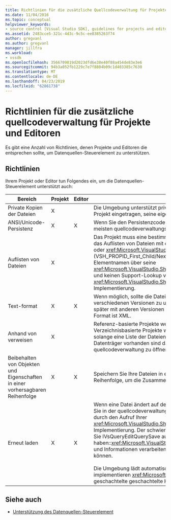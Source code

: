 ```yaml
---
title: Richtlinien für die zusätzliche Quellcodeverwaltung für Projekte und Editoren | Microsoft-Dokumentation
ms.date: 11/04/2016
ms.topic: conceptual
helpviewer_keywords:
- source control [Visual Studio SDK], guidelines for projects and editors
ms.assetid: 2483cce5-321c-4d3c-9c5c-ee8385263f74
author: gregvanl
ms.author: gregvanl
manager: jillfra
ms.workload:
- vssdk
ms.openlocfilehash: 3566709819d2023dfd6e38e40f88a454de83e3e6
ms.sourcegitcommit: 94b3a052fb1229c7e7f8804b09c1d403385c7630
ms.translationtype: MT
ms.contentlocale: de-DE
ms.lasthandoff: 04/23/2019
ms.locfileid: "62861738"
---
```

# <a name="additional-source-control-guidelines-for-projects-and-editors"></a>Richtlinien für die zusätzliche quellcodeverwaltung für Projekte und Editoren
Es gibt eine Anzahl von Richtlinien, denen Projekte und Editoren die entsprechen sollte, um Datenquellen-Steuerelement zu unterstützen.

## <a name="guidelines"></a>Richtlinien
 Ihrem Projekt oder Editor tun Folgendes ein, um die Datenquellen-Steuerelement unterstützt auch:

|Bereich|Projekt|Editor|Details|
|----------|-------------|------------|-------------|
|Private Kopien der Dateien|X||Die Umgebung unterstützt private Kopien der Dateien. Das heißt, hat jede Person, die in das Projekt eingetragen, seine eigene private Kopie der Dateien in diesem Projekt.|
|ANSI/Unicode-Persistenz|X|X|Wenn Sie den Persistenzcode schreiben, beibehalten von Dateien in die ANSI-Format, da die meisten quellcodeverwaltungsprogrammen Unicode derzeit nicht unterstützt werden.|
|Auflisten von Dateien|X||Das Projekt muss eine bestimmte Liste aller Dateien darin enthalten und muss in der Lage, das Auflisten von Dateien mit der <xref:Microsoft.VisualStudio.Shell.Interop.IVsSccProject2> oder <xref:Microsoft.VisualStudio.Shell.Interop.IVsHierarchy.GetProperty%2A> (VSH_PROPID_First_Child/Next_Sibling). Das Projekt sollte auch verfügbar machen Elementnamen über seine <xref:Microsoft.VisualStudio.Shell.Interop.IVsProject.GetMkDocument%2A> Implementierung und keinen Support-Lookup von Namen (einschließlich spezielle Dateien) über die <xref:Microsoft.VisualStudio.Shell.Interop.IVsProject.IsDocumentInProject%2A> Implementierung.|
|Text-format|X|X|Wenn möglich, sollte die Dateien im Text-Format, um das Zusammenführen von verschiedenen Versionen zu unterstützen. Dateien, die nicht im Text-Format können nicht später mit anderen Versionen der Datei zusammengeführt werden. Die bevorzugten Text-Format ist XML.|
|Anhand von verweisen|X||Referenz-basierte Projekte werden sofort in der quellcodeverwaltung unterstützt. Verzeichnisbasierte Projekte werden jedoch auch von der quellcodeverwaltung unterstützt, solange eine Liste der Dateien bei Bedarf, unabhängig davon, ob die Dateien auf dem Datenträger vorhanden sind das Projekt erstellt werden kann. Wenn Sie ein Projekt aus der quellcodeverwaltung zu öffnen, wird die Datei zuerst, bevor Sie eine der Dateien geschaltet.|
|Beibehalten von Objekten und Eigenschaften in einer vorhersagbaren Reihenfolge|X|X|Speichern Sie Ihre Dateien in einer vorhersagbaren Reihenfolge, z. B. alphabetischer Reihenfolge, um die Zusammenführung zu vereinfachen.|
|Erneut laden|X|X|Wenn eine Datei ändert auf dem Datenträger, muss Ihre-Editor erneut geladen werden. Wenn Sie in der quellcodeverwaltung teilnehmen, die Umgebung werden Daten neu laden für Sie durch den Aufruf Ihrer <xref:Microsoft.VisualStudio.Shell.Interop.IVsPersistDocData2.ReloadDocData%2A> Implementierung. Der schwierigste erneut laden-Fall ist, wenn ein Auschecken tritt auf, wenn Sie IVsQueryEditQuerySave aufgerufen haben::<xref:Microsoft.VisualStudio.Shell.Interop.IVsQueryEditQuerySave2.QueryEditFiles%2A> und Informationen verarbeiten. Allerdings muss Ihren Code erneut laden in diesem Fall führen können.<br /><br /> Die Umgebung lädt automatisch die Projektdateien. Allerdings muss ein Projekt implementieren <xref:Microsoft.VisualStudio.Shell.Interop.IVsPersistHierarchyItem2> sie geschachtelte geschachtelte Hierarchien, um das erneute Laden unterstützen Projektdateien.|

## <a name="see-also"></a>Siehe auch
- [Unterstützung des Datenquellen-Steuerelement](../../extensibility/internals/supporting-source-control.md)